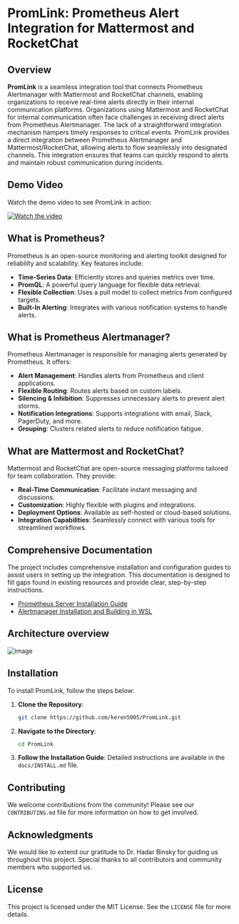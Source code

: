 
# PromLink:  Prometheus Alert Integration for Mattermost and RocketChat

## Overview

**PromLink** is a seamless integration tool that connects Prometheus Alertmanager with Mattermost and RocketChat channels, enabling organizations to receive real-time alerts directly in their internal communication platforms. Organizations using Mattermost and RocketChat for internal communication often face challenges in receiving direct alerts from Prometheus Alertmanager. The lack of a straightforward integration mechanism hampers timely responses to critical events. PromLink provides a direct integration between Prometheus Alertmanager and Mattermost/RocketChat, allowing alerts to flow seamlessly into designated channels. This integration ensures that teams can quickly respond to alerts and maintain robust communication during incidents.

## Demo Video

Watch the demo video to see PromLink in action:

[![Watch the video](updated_video_thumbnail.png)](https://www.youtube.com/watch?v=BpbbXHgIpM0)


## What is Prometheus?

Prometheus is an open-source monitoring and alerting toolkit designed for reliability and scalability. Key features include:

- **Time-Series Data**: Efficiently stores and queries metrics over time.
- **PromQL**: A powerful query language for flexible data retrieval.
- **Flexible Collection**: Uses a pull model to collect metrics from configured targets.
- **Built-In Alerting**: Integrates with various notification systems to handle alerts.

## What is Prometheus Alertmanager?

Prometheus Alertmanager is responsible for managing alerts generated by Prometheus. It offers:

- **Alert Management**: Handles alerts from Prometheus and client applications.
- **Flexible Routing**: Routes alerts based on custom labels.
- **Silencing & Inhibition**: Suppresses unnecessary alerts to prevent alert storms.
- **Notification Integrations**: Supports integrations with email, Slack, PagerDuty, and more.
- **Grouping**: Clusters related alerts to reduce notification fatigue.

## What are Mattermost and RocketChat?

Mattermost and RocketChat are open-source messaging platforms tailored for team collaboration. They provide:

- **Real-Time Communication**: Facilitate instant messaging and discussions.
- **Customization**: Highly flexible with plugins and integrations.
- **Deployment Options**: Available as self-hosted or cloud-based solutions.
- **Integration Capabilities**: Seamlessly connect with various tools for streamlined workflows.

## Comprehensive Documentation

The project includes comprehensive installation and configuration guides to assist users in setting up the integration. This documentation is designed to fill gaps found in existing resources and provide clear, step-by-step instructions.

- [Prometheus Server Installation Guide](https://github.com/keren5005/PromLink/blob/main/Comprehensive%20Documentation/Prometheus_Server_Installation_Guide.md)
- [Alertmanager Installation and Building in WSL](https://github.com/keren5005/PromLink/blob/main/Comprehensive%20Documentation/Guide_Alertmanager%20Installation%20and%20Building%20in%20WSL.md)



## Architecture overview

![image](https://github.com/user-attachments/assets/66b8c63b-b250-4b9a-b4d9-2a74374bc62e)

## Installation

To install PromLink, follow the steps below:

1. **Clone the Repository**:
   ```bash
   git clone https://github.com/keren5005/PromLink.git
   ```

2. **Navigate to the Directory**:
   ```bash
   cd PromLink
   ```

3. **Follow the Installation Guide**: Detailed instructions are available in the `docs/INSTALL.md` file.

## Contributing

We welcome contributions from the community! Please see our `CONTRIBUTING.md` file for more information on how to get involved.

## Acknowledgments

We would like to extend our gratitude to Dr. Hadar Binsky for guiding us throughout this project. Special thanks to all contributors and community members who supported us.

## License

This project is licensed under the MIT License. See the `LICENSE` file for more details.

